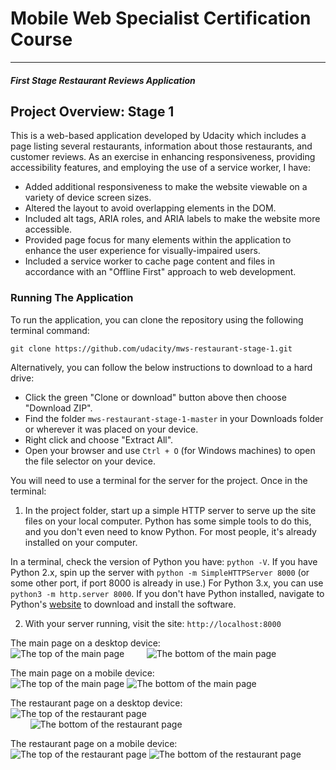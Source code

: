 # Mobile Web Specialist Certification Course
---
#### _First Stage Restaurant Reviews Application_

## Project Overview: Stage 1

This is a web-based application developed by Udacity which includes a page listing several restaurants, information about those restaurants, and customer reviews. As an exercise in enhancing responsiveness, providing accessibility features, and employing the use of a service worker, I have:
- Added additional responsiveness to make the website viewable on a variety of device screen sizes.
- Altered the layout to avoid overlapping elements in the DOM.
- Included alt tags, ARIA roles, and ARIA labels to make the website more accessible.
- Provided page focus for many elements within the application to enhance the user experience for visually-impaired users.
- Included a service worker to cache page content and files in accordance with an "Offline First" approach to web development.

### Running The Application

To run the application, you can clone the repository using the following terminal command:
```
git clone https://github.com/udacity/mws-restaurant-stage-1.git
```
Alternatively, you can follow the below instructions to download to a hard drive:
* Click the green "Clone or download" button above then choose "Download ZIP".
* Find the folder `mws-restaurant-stage-1-master` in your Downloads folder or wherever it was placed on your device.
* Right click and choose "Extract All".
* Open your browser and use `Ctrl + O` (for Windows machines) to open the file selector on your device.

You will need to use a terminal for the server for the project. Once in the terminal:

1. In the project folder, start up a simple HTTP server to serve up the site files on your local computer. Python has some simple tools to do this, and you don't even need to know Python. For most people, it's already installed on your computer.

In a terminal, check the version of Python you have: `python -V`. If you have Python 2.x, spin up the server with `python -m SimpleHTTPServer 8000` (or some other port, if port 8000 is already in use.) For Python 3.x, you can use `python3 -m http.server 8000`. If you don't have Python installed, navigate to Python's [website](https://www.python.org/) to download and install the software.

2. With your server running, visit the site: `http://localhost:8000`

The main page on a desktop device:</br>
![The top of the main page](/img/main_page_top.png)
&nbsp;
&nbsp;
&nbsp;
&nbsp;
![The bottom of the main page](/img/main_page_bottom.png)

The main page on a mobile device:</br>
![The top of the main page](/img/main_mobile_top.png)       ![The bottom of the main page](/img/main_mobile_bottom.png)  

The restaurant page on a desktop device:</br>
![The top of the restaurant page](/img/restaurant_page_top.png)</br>
&nbsp;
&nbsp;
&nbsp;
&nbsp;
![The bottom of the restaurant page](/img/restaurant_page_bottom.png)

The restaurant page on a mobile device:</br>
![The top of the restaurant page](/img/restaurant_mobile_top.png)       ![The bottom of the restaurant page](/img/restaurant_mobile_bottom.png)  
